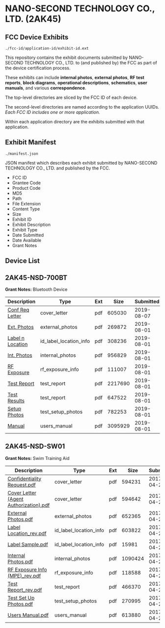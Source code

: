 # NANO-SECOND TECHNOLOGY CO., LTD. (2AK45)
## FCC Device Exhibits

```
./fcc-id/application-id/exhibit-id.ext
```

This repository contains the exhibit documents submitted by NANO-SECOND TECHNOLOGY CO., LTD. to (and published by) the FCC as part of the device certification process.

These exhibits can include **internal photos**, **external photos**, **RF test reports**, **block diagrams**, **operational descriptions**, **schematics**, **user manuals**, and various **correspondence**.

The top-level directories are sliced by the FCC ID of each device.

The second-level directories are named according to the application UUIDs. *Each FCC ID includes one or more application.*

Within each application directory are the exhibits submitted with that application. 

## Exhibit Manifest

```
./manifest.json
```

JSON manifest which describes each exhibit submitted by NANO-SECOND TECHNOLOGY CO., LTD. and published by the FCC.

- FCC ID
- Grantee Code
- Product Code
- MD5
- Path
- File Extension
- Content Type
- Size
- Exhibit ID
- Exhibit Description
- Exhibit Type
- Date Submitted
- Date Available
- Grant Notes

## Device List
## 2AK45-NSD-700BT
**Grant Notes:** Bluetooth Device

| Description | Type | Ext | Size | Submitted | Available |
| ----------- | ---- | --- | ---- | --------- | --------- |
| [Conf Req Letter](2AK45-NSD-700BT/cbe2ae877927066f5d87386895144467/4390294.pdf) | cover_letter | pdf | 605030 | 2019-08-07 | 2019-08-07 |
| [Ext. Photos](2AK45-NSD-700BT/cbe2ae877927066f5d87386895144467/4381501.pdf) | external_photos | pdf | 269872 | 2019-08-01 | 2019-08-07 |
| [Label n Location](2AK45-NSD-700BT/cbe2ae877927066f5d87386895144467/4381502.pdf) | id_label_location_info | pdf | 308236 | 2019-08-01 | 2019-08-07 |
| [Int. Photos](2AK45-NSD-700BT/cbe2ae877927066f5d87386895144467/4381503.pdf) | internal_photos | pdf | 956829 | 2019-08-01 | 2019-08-07 |
| [RF Exposure](2AK45-NSD-700BT/cbe2ae877927066f5d87386895144467/4381504.pdf) | rf_exposure_info | pdf | 111007 | 2019-08-01 | 2019-08-07 |
| [Test Report](2AK45-NSD-700BT/cbe2ae877927066f5d87386895144467/4381505.pdf) | test_report | pdf | 2217690 | 2019-08-01 | 2019-08-07 |
| [Test Results](2AK45-NSD-700BT/cbe2ae877927066f5d87386895144467/4381506.pdf) | test_report | pdf | 647522 | 2019-08-01 | 2019-08-07 |
| [Setup Photos](2AK45-NSD-700BT/cbe2ae877927066f5d87386895144467/4381507.pdf) | test_setup_photos | pdf | 782253 | 2019-08-01 | 2019-08-07 |
| [Manual](2AK45-NSD-700BT/cbe2ae877927066f5d87386895144467/4381508.pdf) | users_manual | pdf | 3095929 | 2019-08-01 | 2019-08-07 |
## 2AK45-NSD-SW01
**Grant Notes:** Swim Training Aid

| Description | Type | Ext | Size | Submitted | Available |
| ----------- | ---- | --- | ---- | --------- | --------- |
| [Confidentiality Request.pdf](2AK45-NSD-SW01/a4079be03cb7a126ebf6207db539b298/3364449.pdf) | cover_letter | pdf | 594231 | 2017-04-20 | 2017-04-20 |
| [Cover Letter (Agent Authorization).pdf](2AK45-NSD-SW01/a4079be03cb7a126ebf6207db539b298/3364450.pdf) | cover_letter | pdf | 594642 | 2017-04-20 | 2017-04-20 |
| [External Photos.pdf](2AK45-NSD-SW01/a4079be03cb7a126ebf6207db539b298/3364451.pdf) | external_photos | pdf | 652365 | 2017-04-20 | 2017-04-20 |
| [Label Location_rev.pdf](2AK45-NSD-SW01/a4079be03cb7a126ebf6207db539b298/3364452.pdf) | id_label_location_info | pdf | 603822 | 2017-04-20 | 2017-04-20 |
| [Label Sample.pdf](2AK45-NSD-SW01/a4079be03cb7a126ebf6207db539b298/3364453.pdf) | id_label_location_info | pdf | 15981 | 2017-04-20 | 2017-04-20 |
| [Internal Photos.pdf](2AK45-NSD-SW01/a4079be03cb7a126ebf6207db539b298/3364454.pdf) | internal_photos | pdf | 1090424 | 2017-04-20 | 2017-04-20 |
| [RF Exposure Info (MPE)_rev.pdf](2AK45-NSD-SW01/a4079be03cb7a126ebf6207db539b298/3364460.pdf) | rf_exposure_info | pdf | 118588 | 2017-04-20 | 2017-04-20 |
| [Test Report_rev.pdf](2AK45-NSD-SW01/a4079be03cb7a126ebf6207db539b298/3364457.pdf) | test_report | pdf | 466370 | 2017-04-20 | 2017-04-20 |
| [Test Set Up Photos.pdf](2AK45-NSD-SW01/a4079be03cb7a126ebf6207db539b298/3364458.pdf) | test_setup_photos | pdf | 270995 | 2017-04-20 | 2017-04-20 |
| [Users Manual.pdf](2AK45-NSD-SW01/a4079be03cb7a126ebf6207db539b298/3364459.pdf) | users_manual | pdf | 613880 | 2017-04-20 | 2017-04-20 |
